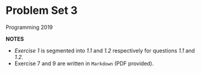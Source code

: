 # Problem Set 3
Programming 2019

**NOTES**
- *Exercise 1* is segmented into *1.1* and *1.2* respectively for questions *1.1* and *1.2*.
- Exercise 7 and 9 are written in `Markdown` (PDF provided).
